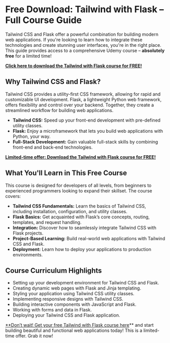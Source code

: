 # Free Download: Tailwind with Flask – Full Course Guide

Tailwind CSS and Flask offer a powerful combination for building modern web applications. If you're looking to learn how to integrate these technologies and create stunning user interfaces, you're in the right place. This guide provides access to a comprehensive Udemy course – **absolutely free** for a limited time!

[**Click here to download the Tailwind with Flask course for FREE!**](https://udemywork.com/tailwind-with-flask)

## Why Tailwind CSS and Flask?

Tailwind CSS provides a utility-first CSS framework, allowing for rapid and customizable UI development. Flask, a lightweight Python web framework, offers flexibility and control over your backend. Together, they create a streamlined workflow for building web applications.

*   **Tailwind CSS:** Speed up your front-end development with pre-defined utility classes.
*   **Flask:** Enjoy a microframework that lets you build web applications with Python, your way.
*   **Full-Stack Development:** Gain valuable full-stack skills by combining front-end and back-end technologies.

[**Limited-time offer: Download the Tailwind with Flask course for FREE!**](https://udemywork.com/tailwind-with-flask)

## What You'll Learn in This Free Course

This course is designed for developers of all levels, from beginners to experienced programmers looking to expand their skillset. The course covers:

*   **Tailwind CSS Fundamentals:** Learn the basics of Tailwind CSS, including installation, configuration, and utility classes.
*   **Flask Basics:** Get acquainted with Flask’s core concepts, routing, templates, and request handling.
*   **Integration:** Discover how to seamlessly integrate Tailwind CSS with Flask projects.
*   **Project-Based Learning:** Build real-world web applications with Tailwind CSS and Flask.
*   **Deployment:** Learn how to deploy your applications to production environments.

## Course Curriculum Highlights

*   Setting up your development environment for Tailwind CSS and Flask.
*   Creating dynamic web pages with Flask and Jinja templating.
*   Styling your application using Tailwind CSS utility classes.
*   Implementing responsive designs with Tailwind CSS.
*   Building interactive components with JavaScript and Flask.
*   Working with forms and data in Flask.
*   Deploying your Tailwind CSS and Flask application.

[**Don’t wait! Get your free Tailwind with Flask course here](https://udemywork.com/tailwind-with-flask)** and start building beautiful and functional web applications today! This is a limited-time offer. Grab it now!
